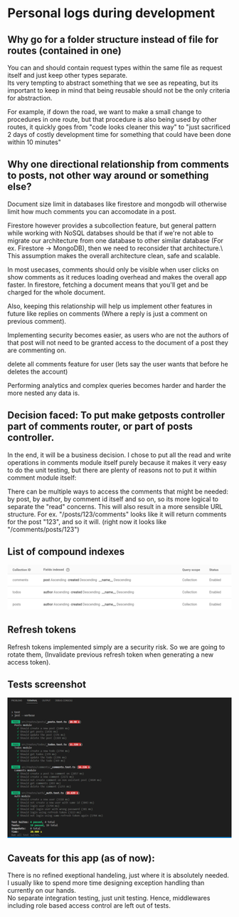 # Personal logs during development

## Why go for a folder structure instead of file for routes (contained in one)
You can and should contain request types within the same file as request itself and just keep other types separate.\
Its very tempting to abstract something that we see as repeating, but its important to keep in mind that being reusable should not be the only criteria for abstraction.

For example, if down the road, we want to make a small change to procedures in one route, but that procedure is also being used by other routes, it quickly goes from "code looks cleaner this way" to "just sacrificed 2 days of costly development time for something that could have been done within 10 minutes"

## Why one directional relationship from comments to posts, not other way around or something else?

Document size limit in databases like firestore and mongodb will otherwise limit how much comments you can accomodate in a post.

Firestore however provides a subcollection feature, but general pattern while working with NoSQL databses should be that if we're not able to migrate our architecture from one database to other similar database (For ex. Firestore -> MongoDB), then we need to reconsider that architecture.\ This assumption makes the overall architecture clean, safe and scalable.

In most usecases, comments should only be visible when user clicks on show comments as it reduces loading overhead and makes the overall app faster. In firestore, fetching a document means that you'll get and be charged for the whole document.

Also, keeping this relationship will help us implement other features in future like replies on comments (Where a reply is just a comment on previous comment).

Implementing security becomes easier, as users who are not the authors of that post will not need to be granted access to the document of a post they are commenting on.

delete all comments feature for user (lets say the user wants that before he deletes the account)

Performing analytics and complex queries becomes harder and harder the more nested any data is.


## Decision faced: To put make getposts controller part of comments router, or part of posts controller.

In the end, it will be a business decision. I chose to put all the read and write operations in comments module itself purely because it makes it very easy to do the unit testing, but there are plenty of reasons not to put it within comment module itself:

There can be multiple ways to access the comments that might be needed: by post, by author, by comment id itself and so on, so its more logical to separate the "read" concerns. This will also result in a more sensible URL structure. For ex. "/posts/123/comments" looks like it will return comments for the post "123", and so it will. (right now it looks like "/comments/posts/123")



## List of compound indexes

![Firestore console showing list of compound indexes](./index_screenshot.png)

## Refresh tokens

Refresh tokens implemented simply are a security risk. So we are going to rotate them, (Invalidate previous refresh token when generating a new access token).


## Tests screenshot


![Terminal screenshot decipting tests](./tests-screenshot.png)


## Caveats for this app (as of now):
There is no refined exeptional handeling, just where it is absolutely needed. I usually like to spend more time designing exception handling than currently on our hands.\
No separate integration testing, just unit testing. Hence, middlewares including role based access control are left out of tests.
